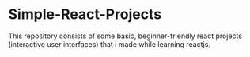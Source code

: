 # Simple-React-Projects
 This repository consists of some basic, beginner-friendly react projects (interactive user interfaces) that i made while learning reactjs.
